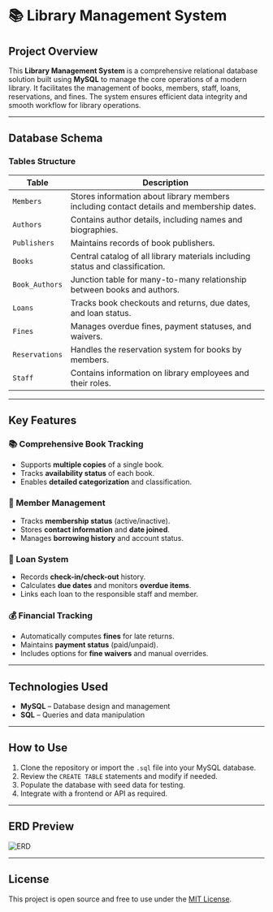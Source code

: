 # 📚 Library Management System

## Project Overview
This **Library Management System** is a comprehensive relational database solution built using **MySQL** to manage the core operations of a modern library. It facilitates the management of books, members, staff, loans, reservations, and fines. The system ensures efficient data integrity and smooth workflow for library operations.

---

## Database Schema

### Tables Structure

| Table          | Description                                                                 |
|----------------|-----------------------------------------------------------------------------|
| `Members`      | Stores information about library members including contact details and membership dates. |
| `Authors`      | Contains author details, including names and biographies.                  |
| `Publishers`   | Maintains records of book publishers.                                       |
| `Books`        | Central catalog of all library materials including status and classification. |
| `Book_Authors` | Junction table for many-to-many relationship between books and authors.     |
| `Loans`        | Tracks book checkouts and returns, due dates, and loan status.              |
| `Fines`        | Manages overdue fines, payment statuses, and waivers.                       |
| `Reservations` | Handles the reservation system for books by members.                        |
| `Staff`        | Contains information on library employees and their roles.                  |

---

## Key Features

### 📚 Comprehensive Book Tracking
- Supports **multiple copies** of a single book.
- Tracks **availability status** of each book.
- Enables **detailed categorization** and classification.

### 👥 Member Management
- Tracks **membership status** (active/inactive).
- Stores **contact information** and **date joined**.
- Manages **borrowing history** and account status.

### 🔁 Loan System
- Records **check-in/check-out** history.
- Calculates **due dates** and monitors **overdue items**.
- Links each loan to the responsible staff and member.

### 💰 Financial Tracking
- Automatically computes **fines** for late returns.
- Maintains **payment status** (paid/unpaid).
- Includes options for **fine waivers** and manual overrides.

---

## Technologies Used
- **MySQL** – Database design and management
- **SQL** – Queries and data manipulation

---

## How to Use
1. Clone the repository or import the `.sql` file into your MySQL database.
2. Review the `CREATE TABLE` statements and modify if needed.
3. Populate the database with seed data for testing.
4. Integrate with a frontend or API as required.

---

## ERD Preview

![ERD](./A_Entity-Relationship_Diagram_(ERD)_illustrates_fo.png)

---

## License
This project is open source and free to use under the [MIT License](LICENSE).
